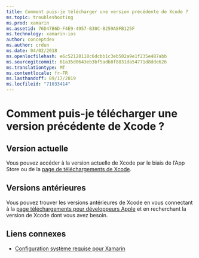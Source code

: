 ```yaml
---
title: Comment puis-je télécharger une version précédente de Xcode ?
ms.topic: troubleshooting
ms.prod: xamarin
ms.assetid: 76D47B6D-F4E9-4957-B30C-B259A8FB125F
ms.technology: xamarin-ios
author: conceptdev
ms.author: crdun
ms.date: 04/02/2018
ms.openlocfilehash: e6c52128118c6dcbb1c3eb502a9e1f235e487abb
ms.sourcegitcommit: 61a35d0643eb3bf5adb8f8831da54771d8dde626
ms.translationtype: MT
ms.contentlocale: fr-FR
ms.lasthandoff: 09/17/2019
ms.locfileid: "71033414"
---
```

# <a name="how-can-i-download-a-previous-version-of-xcode"></a>Comment puis-je télécharger une version précédente de Xcode ?

## <a name="current-version"></a>Version actuelle

Vous pouvez accéder à la version actuelle de Xcode par le biais de l’App Store ou de la [page de téléchargements de Xcode](https://developer.apple.com/xcode/downloads/).

## <a name="older-versions"></a>Versions antérieures

Vous pouvez trouver les versions antérieures de Xcode en vous connectant à la [page téléchargements pour développeurs Apple](https://developer.apple.com/downloads/more/) et en recherchant la version de Xcode dont vous avez besoin.

## <a name="related-links"></a>Liens connexes

- [Configuration système requise pour Xamarin](~/cross-platform/get-started/requirements.md)
